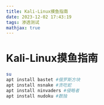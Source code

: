 ```yaml
---
title: Kali-Linux摸鱼指南
date: 2023-12-02 17:43:19
tags: 渗透测试
mathjax: true
---
```


# Kali-Linux摸鱼指南

```bash
su
apt install bastet #俄罗斯方块
apt install nsnake #贪吃蛇
apt install ninvaders #侵略者
apt install nudoku #数独
```

